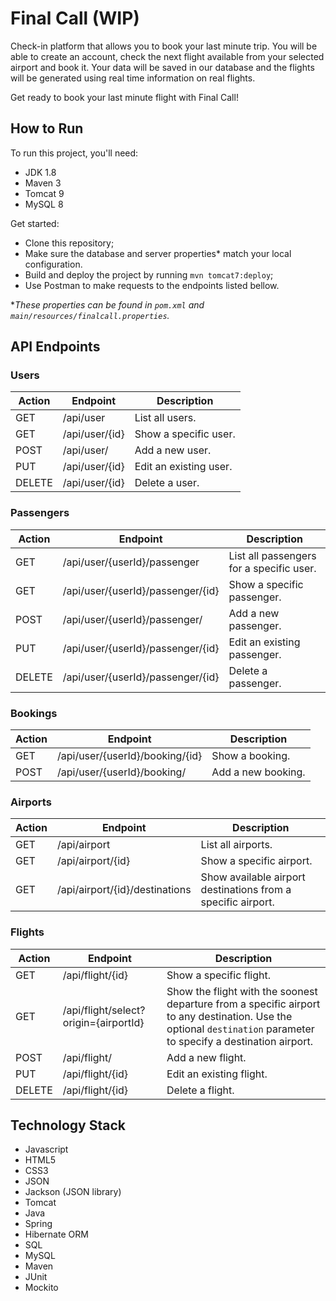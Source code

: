 # Final Call (WIP)

Check-in platform that allows you to book your last minute trip. 
You will be able to create an account, check the next flight available from your selected airport and book it.
Your data will be saved in our database and the flights will be generated using real time information on real flights.

Get ready to book your last minute flight with Final Call!

## How to Run

To run this project, you'll need:
- JDK 1.8
- Maven 3
- Tomcat 9
- MySQL 8

Get started:
- Clone this repository;
- Make sure the database and server properties* match your local configuration.
- Build and deploy the project by running `mvn tomcat7:deploy`;
- Use Postman to make requests to the endpoints listed bellow.

**These properties can be found in `pom.xml` and `main/resources/finalcall.properties`.*

## API Endpoints

### Users
| **Action** | **Endpoint**   | **Description**        |
|------------|----------------|------------------------|
| GET        | /api/user      | List all users.        |
| GET        | /api/user/{id} | Show a specific user.  |
| POST       | /api/user/     | Add a new user.        |
| PUT        | /api/user/{id} | Edit an existing user. |
| DELETE     | /api/user/{id} | Delete a user.         |

### Passengers
| **Action** | **Endpoint**                      | **Description**                          |
|------------|-----------------------------------|------------------------------------------|
| GET        | /api/user/{userId}/passenger      | List all passengers for a specific user. |
| GET        | /api/user/{userId}/passenger/{id} | Show a specific passenger.               |
| POST       | /api/user/{userId}/passenger/     | Add a new passenger.                     |
| PUT        | /api/user/{userId}/passenger/{id} | Edit an existing passenger.              |
| DELETE     | /api/user/{userId}/passenger/{id} | Delete a passenger.                      |

### Bookings
| **Action** | **Endpoint**                    | **Description**    |
|------------|---------------------------------|--------------------|
| GET        | /api/user/{userId}/booking/{id} | Show a booking.    |
| POST       | /api/user/{userId}/booking/     | Add a new booking. |

### Airports
| **Action** | **Endpoint**                   | **Description**                                              |
|------------|--------------------------------|--------------------------------------------------------------|
| GET        | /api/airport                   | List all airports.                                           |
| GET        | /api/airport/{id}              | Show a specific airport.                                     |
| GET        | /api/airport/{id}/destinations | Show available airport destinations from a specific airport. |

### Flights
| **Action** | **Endpoint**                          | **Description**                                                                                                                                                   |
|------------|---------------------------------------|-------------------------------------------------------------------------------------------------------------------------------------------------------------------|
| GET        | /api/flight/{id}                      | Show a specific flight.                                                                                                                                           |
| GET        | /api/flight/select?origin={airportId} | Show the flight with the soonest departure from a specific airport to any destination. Use the optional `destination` parameter to specify a destination airport. |
| POST       | /api/flight/                          | Add a new flight.                                                                                                                                                 |
| PUT        | /api/flight/{id}                      | Edit an existing flight.                                                                                                                                          |
| DELETE     | /api/flight/{id}                      | Delete a flight.                                                                                                                                                  |

## Technology Stack

- Javascript
- HTML5
- CSS3
- JSON
- Jackson (JSON library)
- Tomcat
- Java
- Spring
- Hibernate ORM
- SQL
- MySQL
- Maven
- JUnit
- Mockito